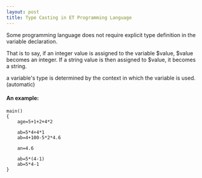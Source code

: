 ```yaml
---
layout: post
title: Type Casting in ET Programming Language
---
```


Some programming language does not require explicit type definition in the variable declaration.

That is to say, if an integer value is assigned to the variable $value, $value becomes an integer.
If a string value is then assigned to $value, it becomes a string.

a variable's type is determined by the context in which the variable is used. (automatic)

#### An example:


```
main()
{
	age=5+1+2+4*2
	
	ab=5*4+4*1
	ab=4+100-5*2*4.6
	
	an=4.6

	ab=5*(4-1)
	ab=5*4-1
}
```
